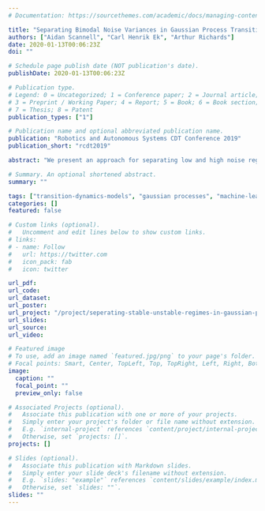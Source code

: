```yaml
---
# Documentation: https://sourcethemes.com/academic/docs/managing-content/

title: "Separating Bimodal Noise Variances in Gaussian Process Transition Dynamics Models"
authors: ["Aidan Scannell", "Carl Henrik Ek", "Arthur Richards"]
date: 2020-01-13T00:06:23Z
doi: ""

# Schedule page publish date (NOT publication's date).
publishDate: 2020-01-13T00:06:23Z

# Publication type.
# Legend: 0 = Uncategorized; 1 = Conference paper; 2 = Journal article;
# 3 = Preprint / Working Paper; 4 = Report; 5 = Book; 6 = Book section;
# 7 = Thesis; 8 = Patent
publication_types: ["1"]

# Publication name and optional abbreviated publication name.
publication: "Robotics and Autonomous Systems CDT Conference 2019"
publication_short: "rcdt2019"

abstract: "We present an approach for separating low and high noise regimes in Gaussian process transition dynamics models. We assume that our data is generated by two underlying process where the assignment of a data point to a process is governed by an implicit Riemannian manifold. As such, we are able to specify a prior distribution over this separation manifold, providing a mechanism for encoding our expert domain knowledge regarding the separation of the two regimes in input (state-action) space. It also explicitly quantifies the uncertainty in the location of the manifold. This model was developed for application to drone operations in self induced turbulence and seeks to improve the applicability of learnt dynamics models to environments that contain regimes that are subject to unmodelable stochastic effects."

# Summary. An optional shortened abstract.
summary: ""

tags: ["transition-dynamics-models", "gaussian processes", "machine-learning", "bayesian-inference", "approximate-inference", "variational-inference"]
categories: []
featured: false

# Custom links (optional).
#   Uncomment and edit lines below to show custom links.
# links:
# - name: Follow
#   url: https://twitter.com
#   icon_pack: fab
#   icon: twitter

url_pdf:
url_code:
url_dataset:
url_poster:
url_project: "/project/seperating-stable-unstable-regimes-in-gaussian-process-transition-dynamics-models/"
url_slides:
url_source:
url_video:

# Featured image
# To use, add an image named `featured.jpg/png` to your page's folder. 
# Focal points: Smart, Center, TopLeft, Top, TopRight, Left, Right, BottomLeft, Bottom, BottomRight.
image:
  caption: ""
  focal_point: ""
  preview_only: false

# Associated Projects (optional).
#   Associate this publication with one or more of your projects.
#   Simply enter your project's folder or file name without extension.
#   E.g. `internal-project` references `content/project/internal-project/index.md`.
#   Otherwise, set `projects: []`.
projects: []

# Slides (optional).
#   Associate this publication with Markdown slides.
#   Simply enter your slide deck's filename without extension.
#   E.g. `slides: "example"` references `content/slides/example/index.md`.
#   Otherwise, set `slides: ""`.
slides: ""
---
```


